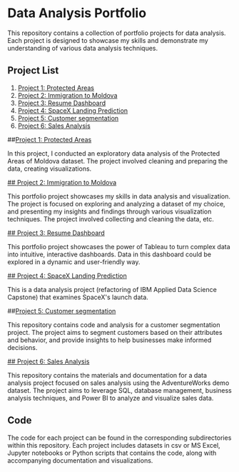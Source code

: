 # Data Analysis Portfolio

This repository contains a collection of portfolio projects for data analysis. Each project is designed to showcase my skills and demonstrate my understanding of various data analysis techniques.

## Project List

1. [Project 1: Protected Areas](#project-1-protected-areas)
2. [Project 2: Immigration to Moldova](#project-2-immigration-to-moldova)
3. [Project 3: Resume Dashboard](#project-3-resume-dashboard)
4. [Project 4: SpaceX Landing Prediction](#project-4-spacex-landing-prediction)
5. [Project 5: Customer segmentation](#project-5-customer-segmentation)
6. [Project 6: Sales Analysis](#project-6-sales-analysis)

##[Project 1: Protected Areas](Protected_Areas/README.md)

In this project, I conducted an exploratory data analysis of the Protected Areas of Moldova dataset. The project involved cleaning and preparing the data, creating visualizations. 

[## Project 2: Immigration to Moldova](/README.md)

This portfolio project showcases my skills in data analysis and visualization. The project is focused on exploring and analyzing a dataset of my choice, and presenting my insights and findings through various visualization techniques. The project involved collecting and cleaning the data, etc.


[## Project 3: Resume Dashboard](/README.md)

This portfolio project showcases the power of Tableau to turn complex data into intuitive, interactive dashboards. Data in this dashboard could be explored in a dynamic and user-friendly way.

[## Project 4: SpaceX Landing Prediction](##/README.md)

This is a data analysis project (refactoring of IBM Applied Data Science Capstone) that examines SpaceX's launch data.

##[Project 5: Customer segmentation](Customer_Segmentation/README.md)

This repository contains code and analysis for a customer segmentation project. The project aims to segment customers based on their attributes and behavior, and provide insights to help businesses make informed decisions.

[## Project 6: Sales Analysis](/README.md)

This repository contains the materials and documentation for a data analysis project focused on sales analysis using the AdventureWorks demo dataset. The project aims to leverage SQL, database management, business analysis techniques, and Power BI to analyze and visualize sales data.

## Code

The code for each project can be found in the corresponding subdirectories within this repository. Each project includes datasets in csv or MS Excel, Jupyter notebooks or Python scripts that contains the code, along with accompanying documentation and visualizations.

